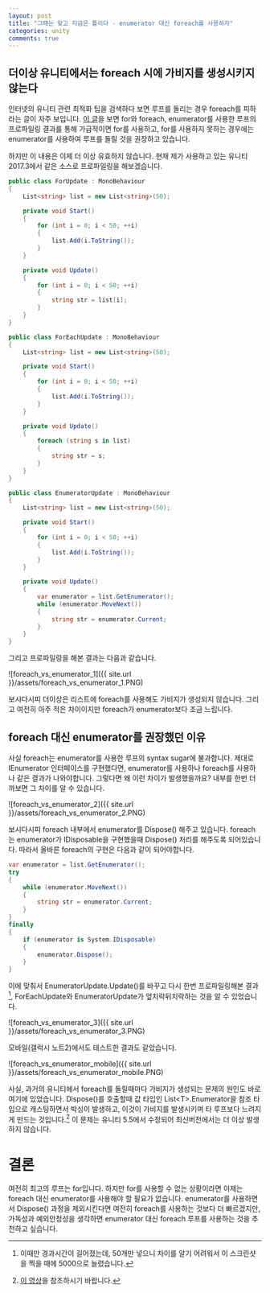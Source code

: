 ```yaml
---
layout: post
title: "그때는 맞고 지금은 틀리다 - enumerator 대신 foreach를 사용하자"
categories: unity
comments: true
---
```

## 더이상 유니티에서는 foreach 시에 가비지를 생성시키지 않는다

인터넷의 유니티 관련 최적화 팁을 검색하다 보면 루프를 돌리는 경우 foreach를 피하라는 글이 자주 보입니다. [이 글](http://geekcoders.tistory.com/56)을 보면 for와 foreach, enumerator를 사용한 루프의 프로파일링 결과를 통해 가급적이면 for를 사용하고, for를 사용하지 못하는 경우에는 enumerator를 사용하여 루프를 돌릴 것을 권장하고 있습니다.

하지만 이 내용은 이제 더 이상 유효하지 않습니다. 현재 제가 사용하고 있는 유니티 2017.3에서 같은 소스로 프로파일링을 해보겠습니다.

```C#
public class ForUpdate : MonoBehaviour
{
    List<string> list = new List<string>(50);

    private void Start()
    {
        for (int i = 0; i < 50; ++i)
        {
            list.Add(i.ToString());
        }
    }

    private void Update()
    {
        for (int i = 0; i < 50; ++i)
        {
            string str = list[i];
        }
    }
}
```

```C#
public class ForEachUpdate : MonoBehaviour
{
    List<string> list = new List<string>(50);

    private void Start()
    {
        for (int i = 0; i < 50; ++i)
        {
            list.Add(i.ToString());
        }
    }

    private void Update()
    {
        foreach (string s in list)
        {
            string str = s;
        }
    }
}
```

```C#
public class EnumeratorUpdate : MonoBehaviour
{
    List<string> list = new List<string>(50);

    private void Start()
    {
        for (int i = 0; i < 50; ++i)
        {
            list.Add(i.ToString());
        }
    }

    private void Update()
    {
        var enumerator = list.GetEnumerator();
        while (enumerator.MoveNext())
        {
            string str = enumerator.Current;
        }
    }
}
```

그리고 프로파일링을 해본 결과는 다음과 같습니다.

![foreach_vs_enumerator_1]({{ site.url }}/assets/foreach_vs_enumerator_1.PNG)

보시다시피 더이상은 리스트에 foreach를 사용해도 가비지가 생성되지 않습니다. 그리고 여전히 아주 적은 차이이지만 foreach가 enumerator보다 조금 느립니다.

## foreach 대신 enumerator를 권장했던 이유

사실 foreach는 enumerator를 사용한 루프의 syntax sugar에 불과합니다. 제대로 IEnumerator 인터페이스를 구현했다면, enumerator를 사용하나 foreach를 사용하나 같은 결과가 나와야합니다. 그렇다면 왜 이런 차이가 발생했을까요? 내부를 한번 더 까보면 그 차이를 알 수 있습니다.

![foreach_vs_enumerator_2]({{ site.url }}/assets/foreach_vs_enumerator_2.PNG)

보시다시피 foreach 내부에서 enumerator를 Dispose() 해주고 있습니다. foreach는 enumerator가 IDisposable을 구현했을때 Dispose() 처리를 해주도록 되어있습니다. 따라서 올바른 foreach의 구현은 다음과 같이 되어야합니다.

```C#
var enumerator = list.GetEnumerator();
try
{
    while (enumerator.MoveNext())
    {
        string str = enumerator.Current;
    }
}
finally
{
    if (enumerator is System.IDisposable)
    {
        enumerator.Dispose();
    }
}
```

이에 맞춰서 EnumeratorUpdate.Update()를 바꾸고 다시 한번 프로파일링해본 결과[^1], ForEachUpdate와 EnumeratorUpdate가 엎치락뒤치락하는 것을 알 수 있었습니다.

![foreach_vs_enumerator_3]({{ site.url }}/assets/foreach_vs_enumerator_3.PNG)

[^1]: 이때만 경과시간이 길어졌는데, 50개만 넣으니 차이를 알기 어려워서 이 스크린샷을 찍을 때에 5000으로 늘렸습니다.

모바일(갤럭시 노트2)에서도 테스트한 결과도 같았습니다.

![foreach_vs_enumerator_mobile]({{ site.url }}/assets/foreach_vs_enumerator_mobile.PNG)

사실, 과거의 유니티에서 foreach를 돌릴때마다 가비지가 생성되는 문제의 원인도 바로 여기에 있었습니다. Dispose()를 호출할때 값 타입인 List\<T\>.Enumerator을 참조 타입으로 캐스팅하면서 박싱이 발생하고, 이것이 가비지를 발생시키며 타 루프보다 느려지게 만드는 것입니다.[^2] 이 문제는 유니티 5.5에서 수정되어 최신버전에서는 더 이상 발생하지 않습니다.

[^2]: [이 영상](https://www.youtube.com/watch?v=WgEz6DutNkM)을 참조하시기 바랍니다.

# 결론

여전히 최고의 루프는 for입니다. 하지만 for를 사용할 수 없는 상황이라면 이제는 foreach 대신 enumerator를 사용해야 할 필요가 없습니다. enumerator를 사용하면서 Dispose() 과정을 제외시킨다면 여전히 foreach를 사용하는 것보다 더 빠르겠지만, 가독성과 예외안정성을 생각하면 enumerator 대신 foreach 루프를 사용하는 것을 추천하고 싶습니다.
